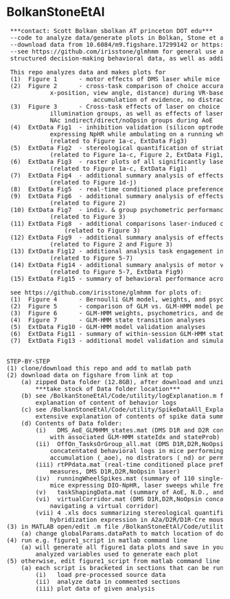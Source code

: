 # BolkanStoneEtAl
<pre>
 ***contact: Scott Bolkan sbolkan AT princeton DOT edu*** 											\
 --code to analyze data/generate plots in Bolkan, Stone et al (2022) 										\
 --download data from 10.6084/m9.figshare.17299142 or https://figshare.com/s/84695a0cd8cf37a446b9 						\
 --see https://github.com/irisstone/glmhmm for general use application of GLM-HMMs to similarly 						\
 structured decision-making behavioral data, as well as additional publication plots.								\
 
 This repo analyzes data and makes plots for 													\
 (1)  Figure 1      - motor effects of DMS laser while mice navigate a virtual corridor 							\
 (2)  Figure 2      - cross-task comparison of choice accuracy and motor performance (y-velocity, 						\
 			x-position, view angle, distance) during VR-based								 	\
                      	accumulation of evidence, no distractors, and permanent cues tasks). 							\
 (3)  Figure 3      - Cross-task effects of laser on choice bias in DMS indirect/direct/noOpsin 						\
 			illumination groups, as well as effects of laser on choice bias in 							\
			NAc indirect/direct/noOpsin groups during AoE 										\
 (4)  ExtData Fig1  - inhibition validation (silicon optrode recording in A2a-Cre/D1R-Cre mice 							\
 			expressing NpHR while ambulating on a running wheel)  									\
			(related to Figure 1a-c, ExtData Fig3)											\
 (5)  ExtData Fig2  - stereological quantification of striatal D1R/D2R fluoroescent in situ hybridization data					\
 			(related to Figure 1a-c, Figure 2, ExtData Fig1, and ExtData Fig3)							\
 (6)  ExtData Fig3  - raster plots of all significantly laser inhibited single-units in A2a- or D1R-cre mice					\
 			(related to Figure 1a-c, ExtData Fig1)											\
 (7)  ExtData Fig4  - additional summary analysis of effects of DMS laser on motor variables during VR corridor					\
 			(related to Figure 1d-j)												\
 (8)  ExtData Fig5  - real-time conditioned place preference, NpHR in DMS of A2a-/D2R- or D1R-Cre mice or NoOpsin laser control			\
 (9)  ExtData Fig6  - additional summary analysis of effects VR decision-making tasks on motor variables					\
  			(related to Figure 2)													\
 (10) ExtData Fig7  - indiv. & group psychometric performance during laser on/off trials across VR tasks and DMS/NAc laser groups		\
   			(related to Figure 3)													\
 (11) ExtData Fig8  - additional comparisons laser-induced choice bias across VR tasks and DMS/NAc laser groups					\
    			(related to Figure 3)													\
 (12) ExtData Fig9  - additional summary analysis of effects of DMS laser on motor variables across VR decision-making tasks			\
  			(related to Figure 2 and Figure 3)											\
 (13) ExtData Fig12 - additional analysis task engagement indicators across GLM-HMM states							\
 			(related to Figure 5-7)													\
 (14) ExtData Fig14 - additional summary analysis of motor variables across GLM-HMM states (laser off and laser on-off seperately)		\
 			(related to Figure 5-7, ExtData Fig9)											\
 (15) ExtData Fig15 - summary of behavioral performance across VR decision-making task shaping							\
 
 see https://github.com/irisstone/glmhmm for plots of:											 	\ 
 (1)  Figure 4      - Bernoulli GLM model, weights, and psychometric performance								\
 (2)  Figure 5      - comparison of GLM vs. GLM-HMM model performance										\
 (3)  Figure 6      - GLM-HMM weights, psychometrics, and descriptive state analyses								\
 (4)  Figure 7      - GLM-HMM state transition analyses												\
 (5)  ExtData Fig10 - GLM-HMM model validation analyses												\
 (6)  ExtData Fig11 - summary of within-session GLM-HMM state occupancy for all individual mice							\
 (7)  ExtData Fig13 - additional model validation and simulation analyses									\
 
 
STEP-BY-STEP									 								\
(1) clone/download this repo and add to matlab path 												\
(2) download data on figshare from link at top 													\
	(a) zipped Data folder (12.8GB), after download and unzip (21.9GB),									\
		***take stock of Data folder location*** 											\
	(b) see <yr local path>/BolkanStoneEtAl/Code/utility/logExplanation.m for extensive							\
		explanation of content of behavior logs											 	\
	(c) see <yr local path>/BolkanStoneEtAl/Code/utility/SpikeDataAll_Explanation.m for 							\
		extensive explanation of contents of spike data summary									 	\	
	(d) Contents of Data folder: 														\
		(i)   DMS_AoE_GLMHMM_states.mat (DMS D1R and D2R concatenated behavioral logs 							\
			with associated GLM-HMM stateIdx and stateProb)										\
		(ii)  OffOn_TasksOrGroup_all.mat (DMS D1R,D2R,NoOpsin and NAc D1R,D2R,NoOpsin 							\
			concatentated behavioral logs in mice performing the evidence 								\
			accumulation (_aoe), no distrators (_nd) or permanent cues (_pc) tasks) 							\
		(iii) rtPPdata.mat (real-time conditioned place preference, Ethovision output 							\
			measures, DMS D1R,D2R,NoOpsin laser) 											\
		(iv)  runningWheelSpikes.mat (summary of 110 single-units in DMS from D1R-Cre/A2a-Cre 						\
			mice expressing DIO-NpHR, laser sweeps while freely moving on running wheel) 						\
		(v)   taskShapingData.mat (summary of AoE, N.D., and P.C. task shaping performance)						\
		(vi)  virtualCorridor.mat (DMS D1R,D2R,NoOpsin concatenated behavioral logs in mice 						\
			navigating a virtual corridor)      									         	\
		(vii) 4 .xls docs summarizing stereological quantification of D1R/D2R in situ 							\
			hybridization expression in A2a/D2R/D1R-Cre mouse lines							          	\	
(3) in MATLAB open/edit .m file <yr local path>/BolkanStoneEtAl/Code/utility/globalParams.m                                                            		\
	(a) change globalParams.dataPath to match location of downloaded data                                                         		\
(4) run e.g. figure1_script in matlab command line                                                                                    		\
	(a) will generate all figure1 data plots and save in your matlab workspace the 								\
		analyzed variables used to generate each plot  											\
(5) otherwise, edit figure1_script from matlab command line                                                                           		\
	(a) each script is bracketed in sections that can be run in steps to                                                          		\
		(i)   load pre-processed source data                                                                                  		\
		(ii)  analyze data in commented sections                                                                              		\
		(iii) plot data of given analysis                                                                                     		\			
